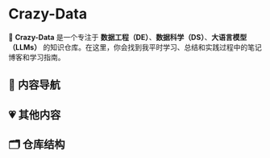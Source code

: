 # Crazy-Data
🚀 **Crazy-Data** 是一个专注于 **数据工程（DE）**、**数据科学（DS）**、**大语言模型（LLMs）** 的知识仓库。在这里，你会找到我平时学习、总结和实践过程中的笔记博客和学习指南。

## 📖 内容导航

## 💗 其他内容

## 🗂 仓库结构
